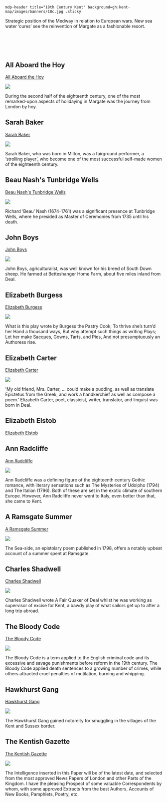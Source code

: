 `mdp-header title="18th Century Kent" background=gh:kent-map/images/banners/18c.jpg .sticky`

Strategic position of the Medway in relation to European wars. New sea water ‘cures’ see the reinvention of Margate as a fashionable resort.

# &nbsp; 
<param class="cards">

## All Aboard the Hoy

[All Aboard the Hoy](18c-all-aboard-the-hoy)

![](https://raw.githubusercontent.com/kent-map/images/main/thumbnails/18c_All_Aboard_the_Hoy.jpg)

During the second half of the eighteenth century, one of the most remarked-upon aspects of holidaying in Margate was the journey from London by hoy.

## Sarah Baker

[Sarah Baker](18c-baker-biography)

![](https://raw.githubusercontent.com/kent-map/images/main/thumbnails/18c_Sarah_Baker.jpg)

Sarah Baker, who was born in Milton, was a fairground performer, a ‘strolling player’, who become one of the most successful self-made women of the eighteenth century.

## Beau Nash's Tunbridge Wells

[Beau Nash's Tunbridge Wells](18c-beau-nash-biography)

![](https://raw.githubusercontent.com/kent-map/images/main/thumbnails/18c_Beau_Nash’s_Tunbridge_Wells.jpg)

Richard ‘Beau’ Nash (1674-1761) was a significant presence at Tunbridge Wells, where he presided as Master of Ceremonies from 1735 until his death. 

## John Boys

[John Boys](18c-boys-biography)

![](https://raw.githubusercontent.com/kent-map/images/main/thumbnails/18c_John_Boys.jpg)

John Boys, agriculturalist, was well known for his breed of South Down sheep. He farmed at Betteshanger Home Farm, about five miles inland from Deal.

## Elizabeth Burgess

[Elizabeth Burgess](18c-burgess-biography)

![](https://raw.githubusercontent.com/kent-map/images/main/thumbnails/18c_Elizabeth_Burgess.jpg)

What is this play wrote by Burgess the Pastry Cook; To thrive she’s turn’d her Hand a thousand ways, But why attempt such things as writing Plays; Let her make Sacques, Gowns, Tarts, and Pies, And not presumptuously an Authoress rise.

## Elizabeth Carter

[Elizabeth Carter](18c-carter-biography)

![](https://raw.githubusercontent.com/kent-map/images/main/thumbnails/18c_Elizabeth_Carter.jpg)

'My old friend, Mrs. Carter, … could make a pudding, as well as translate Epictetus from the Greek, and work a handkerchief as well as compose a poem.’ Elizabeth Carter, poet, classicist, writer, translator, and linguist was born in Deal.  

## Elizabeth Elstob

[Elizabeth Elstob](18c-elstob-biography)



## Ann Radcliffe

[Ann Radcliffe](18c-radcliffe-biography)

![](https://raw.githubusercontent.com/kent-map/images/main/thumbnails/18c_Ann_Radcliffe.jpg)

Ann Radcliffe was a defining figure of the eighteenth century Gothic romance, with literary sensations such as The Mysteries of Udolpho (1794) and The Italian (1796). Both of these are set in the exotic climate of southern Europe. However, Ann Radcliffe never went to Italy, even better than that, she came to Kent.

## A Ramsgate Summer

[A Ramsgate Summer](18c-ramsgate-summer)

![](https://raw.githubusercontent.com/kent-map/images/main/thumbnails/18c_A_Ramsgate_Summer.jpg)

The Sea-side, an epistolary poem published in 1798, offers a notably upbeat account of a summer spent at Ramsgate.

## Charles Shadwell

[Charles Shadwell](18c-shadwell-biography)

![](https://raw.githubusercontent.com/kent-map/images/main/thumbnails/18c_Charles_Shadwell.jpg)

Charles Shadwell wrote A Fair Quaker of Deal whilst he was working as supervisor of excise for Kent, a bawdy play of what sailors get up to after a long trip abroad.

## The Bloody Code

[The Bloody Code](18c-bloody-code)

![](https://raw.githubusercontent.com/kent-map/images/main/thumbnails/18c_The_Bloody_Code.jpg)

The Bloody Code is a term applied to the English criminal code and its excessive and savage punishments before reform in the 19th century. The Bloody Code applied death sentences to a growing number of crimes, while others attracted cruel penalties of mutilation, burning and whipping.

## Hawkhurst Gang

[Hawkhurst Gang](18c-hawkhurst-gang)

![](https://raw.githubusercontent.com/kent-map/images/main/thumbnails/18c_Hawkhurst_Gang.jpg)

The Hawkhurst Gang gained notoreity for smuggling in the villages of the Kent and Sussex border.

## The Kentish Gazette

[The Kentish Gazette](18c-kentish-gazette)

![](https://raw.githubusercontent.com/kent-map/images/main/thumbnails/18c_The_Kentish_Gazette.jpg)

The Intelligence inserted in this Paper will be of the latest date, and selected from the most approved News Papers of London and other Parts of the Kingdom. I have the pleasing Prospect of some valuable Correspondents by whom, with some approved Extracts from the best Authors, Accounts of New Books, Pamphlets, Poetry, etc.


